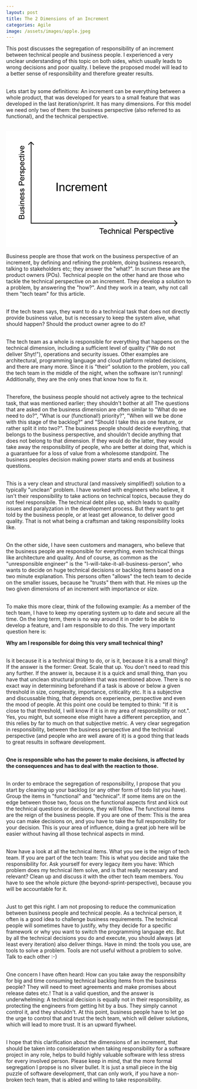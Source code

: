 ```yaml
---
layout: post
title: The 2 Dimensions of an Increment
categories: Agile
image: /assets/images/apple.jpeg
---
```


This post discusses the segregation of responsibility of an increment between technical people and business people. I experienced a very unclear understanding of this topic on both sides, which usually leads to wrong decisions and poor quality. I believe the proposed model will lead to a better sense of responsibility and therefore greater results.<br><br>

Lets start by some definitions: An increment can be everything between a whole product, that was
developed for years to a small feature that was developed in the last iteration/sprint.
It has many dimensions. For this model we need only two of them: the business perspective (also referred
to as functional), and the technical perspective.<br><br>

![](../images/increment_dimensions.png)

Business people are those that work on the business perspective of an increment, by defining and refining the problem, doing business research, talking to stakeholders etc; they answer the "what?". In scrum these are the product owners (POs). Technical people on the other hand are those who tackle the technical perspective on an increment. They develop a solution to a problem, by answering the "how?". And they work in a team, why not call them "tech team" for this article.<br><br>

If the tech team says, they want to do a technical task that does not directly provide business value,
but is necessary to keep the system alive, what should happen? Should the product owner agree to do it?<br><br>

The tech team as a whole is responsible for everything that happens on the technical dimension, including a sufficient level of quality ("We do not deliver Shyt!"), operations and security issues. Other examples are architectural, programming language and cloud platform related decisions, and there are many more. Since it is "their" solution to the problem, you call the tech team in the middle of the night, when the software isn't  running! Additionally, they are the only ones that know how to fix it.<br><br>

Therefore, the business people should not actively agree to the technical task, that was mentioned
earlier; they shouldn't bother at all! The questions that are asked on the business dimension are often similar to "What do we need to do?", "What is our (functional!) priority?", "When will we be done with this stage of the backlog?" and "Should I take this as one feature, or rather split it into two?". The business people should decide everything, that belongs to the business perspective, and shouldn't decide anything that does not belong to that dimension. If they would do the latter, they would take away the responsibility of people, who are better at doing that, which is a guarantuee for a loss of value from a wholesome standpoint. The business peoples decision making power starts and ends at business questions.<br><br>

This is a very clean and structural (and massively simplified!) solution to a typically "unclean"
problem. I have worked with engineers who believe, it isn't their responsibility to take actions on technical topics, because they do not feel responsibile. The technical debt piles up, which leads to quality issues and paralyzation in the development process. But they want to get told by the business people, or at least get allowance, to deliver good quality. That is not what being a craftsman and taking responsibility looks like.<br><br>

On the other side, I have seen customers and managers, who believe that the business people are responsible for everything, even technical things like architecture and quality. And of course, as common as the "unresponsible engineer" is the "I-will-take-it-all-business-person", who wants to decide on huge technical decisions or backlog items based on a two minute explanation. This persons often "allows" the tech team to decide on the smaller issues, because he "trusts" them with that. He mixes up the two given dimensions of an increment with importance or size.<br><br>

To make this more clear, think of the following example: As a member of the tech team, I have to keep my operating system up to date and secure all the time. On the long term, there is no way around it in order to be able to develop a feature, and I am responsible to do this. The very important question here is:

**Why am I responsible for doing this very small technical thing?**<br><br>

Is it because it is a technical thing to do, or is it, because it is a small thing? If the answer is the former: Great. Scale that up. You don't need to read this any further. If the answer is, because it is a quick and small thing, than you have that unclean structural problem that was mentioned above. There is no exact way in determining beforehand if a task is above or below a given threshold in size, complexity, importance, criticality etc. It is a subjective and discussable thing, that depends on experience, perspective and even the mood of people. At this point one could be tempted to think: "If it is close to that threshold, I will know if it is in my area of responsibility or not.". Yes, you might, but someone else might have a
different perception, and this relies by far to much on that subjective metric. A very clear segregation in responsibility, between the business perspective and the technical perspective
(and people who are well aware of it) is a good thing that leads to great results in software development.<br><br>

**One is responsible who has the power to make decisions, is affected by the consequences and has to deal with the reaction to those.**<br><br>

In order to embrace the segregation of responsibility, I propose that you start by cleaning up your backlog (or any other form of todo list you have). Group the items in "functional" and "technical". If some items are on the edge between those two, focus on the functional aspects first and kick out the technical questions or decisions, they will follow. The functional items are the reign of the business people. If you are one of them: This is the area you can make decisions on, and you have to take the full responsibility for your decision. This is your area of influence, doing a great job here will be easier without having all those technical aspects in mind.<br><br>

Now have a look at all the technical items. What you see is the reign of tech team.
If you are part of the tech team: This is what you decide and take the responsibility for. Ask yourself
for every legacy item you have: Which problem does my technical item solve, and is that really necessary and relevant? Clean up and discuss it with the other tech team members. You have to see the whole picture (the beyond-sprint-perspective), because you will be accountable for it.<br><br>

Just to get this right. I am not proposing to reduce the communication between business people and technical people. As a technical person, it often is a good idea to challenge business requirements. The technical people will sometimes have to justify, why they decide for a specific framework or why you
want to switch the programming language etc. But by all the technical decisions you do and execute, you should always (at least every iteration) also deliver things. Have in mind: the tools you use, are tools to solve a problem.
Tools are not useful without a problem to solve. Talk to each other :-)<br><br>

One concern I have often heard: How can you take away the responsibilty for big and time consuming technical  backlog items from the business people? They will need to meet agreements and make promises about release dates etc.! That is a valid question, and the answer is underwhelming: A technical decision is equally not in their responsibility, as protecting the engineers from getting hit by a bus. They simply cannot control it, and they shouldn't. At this point, business people have to let go the urge to control that and trust the tech team, which will deliver solutions, which will lead to more trust. It is an upward flywheel.<br><br>

I hope that this clarification about the dimensions of an increment, that should be taken into consideration  when taking responsibility for a software project in any role, helps to build highly valuable software with less stress for every involved person. Please keep in mind, that the more formal segregation I propse is no silver bullet. It is just a small piece in the big puzzle of software development, that can only work, if you have a non-broken tech team, that is abled and willing to take responsibility.<br><br>
